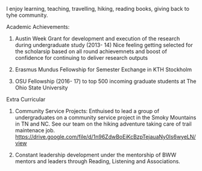 I enjoy learning, teaching, travelling, hiking, reading books, giving back to tyhe community.

Academic Achievements: 

1. Austin Week Grant for development and execution of the research during undergraduate study (2013- 14)
   Nice feeling getting selected for the scholarsip based on all round achievemnets and boost of confidence for continuing to deliver research outputs

2. Erasmus Mundus Fellowship for Semester Exchange in KTH Stockholm

3. OSU Fellowship (2016- 17) to top 500 incoming graduate students at The Ohio State University

Extra Curricular 

1. Community Service Projects: Enthuised to lead a group of undergraduates on a community service project in the Smoky Mountains in TN and NC. 
See our team on the hiking adventure taking care of trail maintenace job. https://drive.google.com/file/d/1n96ZdwBoEiKcBzpTejauaNy0Is6wyeLN/view

3. Constant leadership development under the mentorship of BWW mentors and leaders through Reading, Listening and Associations. 


